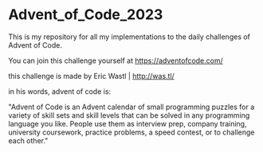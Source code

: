 # Advent_of_Code_2023

This is my repository for all my implementations to the daily challenges of Advent of Code.

You can join this challenge yourself at https://adventofcode.com/

this challenge is made by Eric Wastl | http://was.tl/

in his words, advent of code is:

"Advent of Code is an Advent calendar of small programming puzzles for a variety of skill sets and skill levels that can be solved in any programming language you like. People use them as interview prep, company training, university coursework, practice problems, a speed contest, or to challenge each other."
